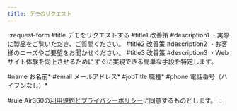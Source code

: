 ```yaml
---
title: デモのリクエスト
---
```


::request-form
#title
デモをリクエストする
#title1
改善策
#description1
・実際に製品をご覧いただき、ご質問ください。
#title2
改善策
#description2
・お客様のニーズやご要望をお聞かせください。
#title3
改善策
#description3
・Webサイト体験を向上させるためにすぐに実現できる簡単な手段を特定します。

#name
お名前*
#email
メールアドレス*
#jobTitle
職種*
#phone
電話番号（ハイフンなし）*

#rule
Air360の<span class="text-primary-600 hover:underline">[利用規約とプライバシーポリシー](/privacy-policy)</span>に同意するものとします。
::